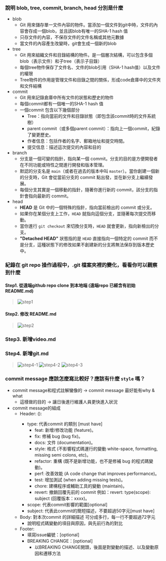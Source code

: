 ### 說明 blob, tree, commit, branch, head 分別是什麼
- blob
    - Git 用來儲存單一文件內容的物件。當添加一個文件到git中時，文件的內容會存成一個blob，並且該blob有唯一的SHA-1 hash 值
    - 只存文件的內容，不保存文件的文件名稱或其他元數據
    - 當文件的內容產生改變時，git會生成一個新的blob
- tree
    - Git 用來組織文件和目錄結構的物件。是一個層次結構，可以包含多個blob（表示文件）和子tree（表示子目錄）
    - 每個tree物件保存了文件名、文件的blob引用（SHA-1 hash值）以及文件的權限
    - Tree物件的作用是管理文件和目錄之間的關係，形成code倉庫中的文件夾和文件結構
- commit
    - Git 用來記錄倉庫中所有文件的狀態和歷史的物件
    - 每個commit都有一個唯一的SHA-1 hash 值
    - 一個commit 包含以下幾個部分
        - Tree：指向當前的文件和目錄狀態（即包含該commit時的文件系統樹）
        - parent commit（或多個parent commit）：指向上一個commit，紀錄了變更歷史。
        - 作者信息：包括作者的名字、郵箱地址和提交時間。
        - 提交信息：描述這次提交的內容和目的
- branch
    - 分支是一個可變的指針，指向某一個 commit。分支的目的是方便開發者在不同功能或特性之間進行開發和版本管理。
    - 默認的分支名是 `main`（或者在過去的版本中叫 `master`）。當你創建一個新的分支時，Git 會從當前分支的 commit 點出發，並在新分支上繼續發展。
    - 每個分支其實是一個移動的指針，隨著你進行新的 commit，該分支的指針會指向最新的 commit。
- head
    - **HEAD** 是 Git 中的一個特殊的指針，指向當前檢出的 commit 或分支。
    - 如果你在某個分支上工作，`HEAD` 就指向這個分支，並隨著每次提交而移動。
    - 當你進行 `git checkout` 來切換分支時，`HEAD` 就會更新，指向新檢出的分支。
    - **"Detached HEAD"** 狀態指的是 `HEAD` 直接指向一個特定的 commit 而不是分支，這種狀態下的修改如果不創建新的分支將無法保存到版本歷史中。
### 紀錄在 git repo 操作過程中，.git 檔案夾裡的變化，看看你可以觀察到什麼
#### Step1. 從遠端github repo clone 到本地端 (遠端repo 已經含有初始README.md)
> ![step1](./git_repo_images/after_clone.png)
#### Step2. 修改 README.md 
> ![step2](./git_repo_images/after_first_add&commit&push.png)
### Step3. 新增video.md 
### Step4. 新增git.md 
> ![step4-1](./git_repo_images/after_3nd_add.png)
> ![step4-2](./git_repo_images/after_3rd_add&commit.png)
> ![step4-3](./git_repo_images/after_3rd_add&commit&push.png)

### commit message 應該怎麼寫比較好？應該有什麼 `style` 嗎？
- commit message和程式註解蠻像的 → commit message 最好能有why & what
    - 這樣做的目的 → 讓日後進行維護人員更快進入狀況
- commit message的組成
    - Header: <type>(<scope>): <subject>
        - type: 代表commit 的類別 [must have]
            - feat: 新增/修改功能 (feature)。
            - fix: 修補 bug (bug fix)。
            - docs: 文件 (documentation)。
            - style: 格式 (不影響程式碼運行的變動 white-space, formatting, missing semi colons, etc)。
            - refactor: 重構 (既不是新增功能，也不是修補 bug 的程式碼變動)。
            - perf: 改善效能 (A code change that improves performance)。
            - test: 增加測試 (when adding missing tests)。
            - chore: 建構程序或輔助工具的變動 (maintain)。
            - revert: 撤銷回覆先前的 commit 例如：revert: type(scope): subject (回覆版本：xxxx)。
        - scope: 代表commit影響的範圍[optional]
        - subject: 代表此commit的簡短描述，不要超過50字元[must have]
    - Body: 對本次commit 的詳細描述 可分成多行，每一行不要超過72字元
        - 說明程式碼變動的項目與原因，與先前行為的對比
    - Footer:
        - 填寫issue編號：[optional]
        - BREAKING CHANGE：[optional]
            - 以BREAKING CHANGE開頭，後面是對變動的描述、以及變動原因和遷移方法